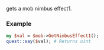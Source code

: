 gets a mob nimbus effect1.
### Example

```perl
my $val = $mob->GetNimbusEffect1();
quest::say($val); # Returns uint
```